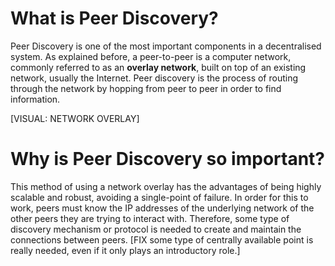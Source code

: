 # What is Peer Discovery?
Peer Discovery is one of the most important components in a decentralised system. As explained before, a peer-to-peer is a computer network, commonly referred to as an **overlay network**, built on top of an existing network, usually the Internet. Peer discovery is the process of routing through the network by hopping from peer to peer in order to find information.

[VISUAL: NETWORK OVERLAY]

# Why is Peer Discovery so important?
This method of using a network overlay has the advantages of being highly scalable and robust, avoiding a single-point of failure. In order for this to work, peers must know the IP addresses of the underlying network of the other peers they are trying to interact with. Therefore, some type of discovery mechanism or protocol is needed to create and maintain the connections between peers. [FIX some type of centrally available point is really needed, even if it only plays an introductory role.]
